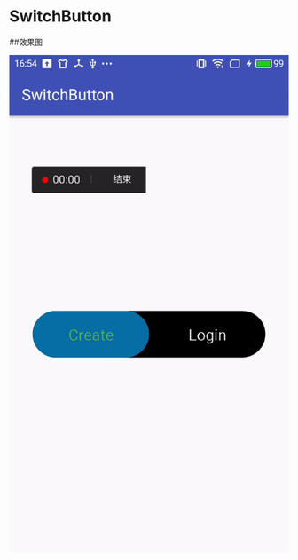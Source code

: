 # SwitchButton

##效果图

![img](https://github.com/bighanber/SwitchButton/blob/master/photos/ezgif-4-10481ebbf3.gif)